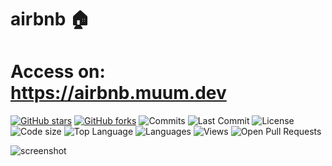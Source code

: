 # airbnb 🏠

# Access on: https://airbnb.muum.dev

[![GitHub stars](https://img.shields.io/github/stars/muum/reactjs-real-estate-directory.svg)](https://github.com/muum/reactjs-real-estate-directory/stargazers)
[![GitHub forks](https://img.shields.io/github/forks/muum/reactjs-real-estate-directory.svg)](https://github.com/muum/reactjs-real-estate-directory/network/members)
![Commits](https://badgen.net/github/commits/muum/villacart/master)
![Last Commit](https://badgen.net/github/last-commit/muum/villacart/master)
![License](https://img.shields.io/github/license/muum/villacart)
![Code size](https://img.shields.io/github/repo-size/muum/villacart)
![Top Language](https://img.shields.io/github/languages/top/muum/villacart)
![Languages](https://img.shields.io/github/languages/count/muum/villacart)
![Views](https://img.shields.io/github/search/muum/villacart/villacart)
![Open Pull Requests](https://badgen.net/github/open-prs/muum/villacart)

![screenshot](https://user-images.githubusercontent.com/6642361/107864972-21112c00-6e73-11eb-96e3-52d6478301a2.png)
